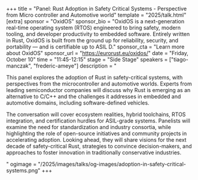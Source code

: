 +++
title = "Panel: Rust Adoption in Safety Critical Systems - Perspective from Micro controller and Automotive world"
template = "2025/talk.html"
[extra]
  sponsor = "OxidOS"
  sponsor_bio = "OxidOS is a next-generation real-time operating system (RTOS) engineered to bring safety, modern tooling, and developer productivity to embedded software. Entirely written in Rust, OxidOS is built from the ground up for reliability, security, and portability — and is certifiable up to ASIL D."
  sponsor_cta = "Learn more about OxidOS"
  sponsor_url = "https://eurorust.eu/oxidos/"
  date = "Friday, October 10"
  time = "11:45-12:15"
  stage = "Side Stage"
  speakers = ["tiago-manczak", "frederic-ameye"]
  description = "<p>This panel explores the adoption of Rust in safety-critical systems, with perspectives from the microcontroller and automotive worlds. Experts from leading semiconductor companies will discuss why Rust is emerging as an alternative to C/C++ and the challenges it addresses in embedded and automotive domains, including software-defined vehicles.</p><p>The conversation will cover ecosystem realities, hybrid toolchains, RTOS integration, and certification hurdles for ASIL-grade systems. Panelists will examine the need for standardization and industry consortia, while highlighting the role of open-source initiatives and community projects in accelerating adoption. Looking ahead, they will share visions for the next decade of safety-critical Rust, strategies to convince decision-makers, and approaches to foster innovation in traditionally conservative industries.</p>"
  ogimage = "/2025/images/talks/og-images/adoption-in-safety-critical-systems.png"
+++
